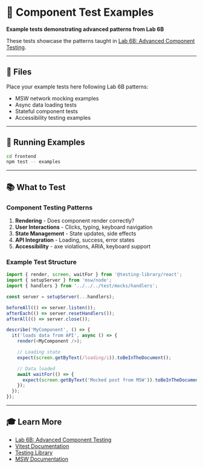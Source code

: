# 🧪 Component Test Examples

**Example tests demonstrating advanced patterns from Lab 6B**

These tests showcase the patterns taught in [Lab 6B: Advanced Component Testing](../../../../learn/stage_3_api_e2e/exercises/LAB_06B_Advanced_Component_Testing.md).

---

## 📁 Files

Place your example tests here following Lab 6B patterns:

- MSW network mocking examples
- Async data loading tests
- Stateful component tests
- Accessibility testing examples

---

## 🚀 Running Examples

```bash
cd frontend
npm test -- examples
```

---

## 📚 What to Test

### Component Testing Patterns

1. **Rendering** - Does component render correctly?
2. **User Interactions** - Clicks, typing, keyboard navigation
3. **State Management** - State updates, side effects
4. **API Integration** - Loading, success, error states
5. **Accessibility** - axe violations, ARIA, keyboard support

### Example Test Structure

```javascript
import { render, screen, waitFor } from '@testing-library/react';
import { setupServer } from 'msw/node';
import { handlers } from '../../../test/mocks/handlers';

const server = setupServer(...handlers);

beforeAll(() => server.listen());
afterEach(() => server.resetHandlers());
afterAll(() => server.close());

describe('MyComponent', () => {
  it('loads data from API', async () => {
    render(<MyComponent />);

    // Loading state
    expect(screen.getByText(/loading/i)).toBeInTheDocument();

    // Data loaded
    await waitFor(() => {
      expect(screen.getByText('Mocked post from MSW')).toBeInTheDocument();
    });
  });
});
```

---

## 🎓 Learn More

- [Lab 6B: Advanced Component Testing](../../../../learn/stage_4_performance_security/exercises/LAB_06B_Advanced_Component_Testing.md)
- [Vitest Documentation](https://vitest.dev/)
- [Testing Library](https://testing-library.com/)
- [MSW Documentation](https://mswjs.io/)
